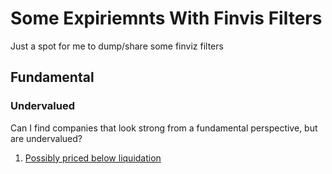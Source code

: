 # Some Expiriemnts With Finvis Filters

Just a spot for me to dump/share some finviz filters

## Fundamental

### Undervalued

Can I find companies that look strong from a fundamental perspective, but are undervalued?

1. [Possibly priced below liquidation](https://finviz.com/screener.ashx?v=121&f=fa_curratio_o1,fa_debteq_u1,fa_div_pos,fa_eps5years_pos,fa_epsqoq_pos,fa_epsyoy_pos,fa_grossmargin_pos,fa_ltdebteq_u1,fa_netmargin_pos,fa_opermargin_pos,fa_payoutratio_pos,fa_pb_u1,fa_quickratio_o1,fa_roa_pos,fa_roe_pos,fa_sales5years_pos,fa_salesqoq_pos,ipodate_more5&ft=4)
